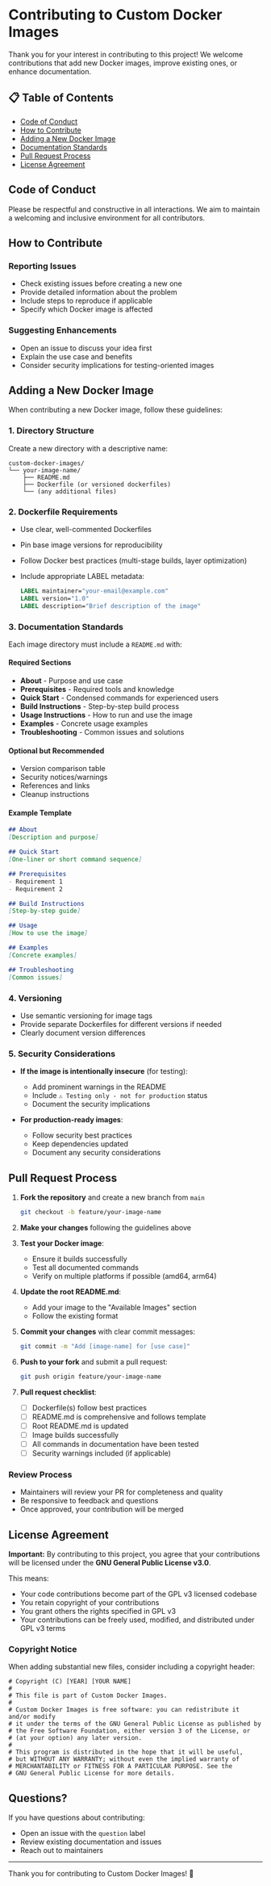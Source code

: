 # Contributing to Custom Docker Images

Thank you for your interest in contributing to this project! We welcome contributions that add new Docker images, improve existing ones, or enhance documentation.

## 📋 Table of Contents

- [Code of Conduct](#code-of-conduct)
- [How to Contribute](#how-to-contribute)
- [Adding a New Docker Image](#adding-a-new-docker-image)
- [Documentation Standards](#documentation-standards)
- [Pull Request Process](#pull-request-process)
- [License Agreement](#license-agreement)

## Code of Conduct

Please be respectful and constructive in all interactions. We aim to maintain a welcoming and inclusive environment for all contributors.

## How to Contribute

### Reporting Issues

- Check existing issues before creating a new one
- Provide detailed information about the problem
- Include steps to reproduce if applicable
- Specify which Docker image is affected

### Suggesting Enhancements

- Open an issue to discuss your idea first
- Explain the use case and benefits
- Consider security implications for testing-oriented images

## Adding a New Docker Image

When contributing a new Docker image, follow these guidelines:

### 1. Directory Structure

Create a new directory with a descriptive name:

```
custom-docker-images/
└── your-image-name/
    ├── README.md
    ├── Dockerfile (or versioned dockerfiles)
    └── (any additional files)
```

### 2. Dockerfile Requirements

- Use clear, well-commented Dockerfiles
- Pin base image versions for reproducibility
- Follow Docker best practices (multi-stage builds, layer optimization)
- Include appropriate LABEL metadata:

  ```dockerfile
  LABEL maintainer="your-email@example.com"
  LABEL version="1.0"
  LABEL description="Brief description of the image"
  ```

### 3. Documentation Standards

Each image directory must include a `README.md` with:

#### Required Sections

- **About** - Purpose and use case
- **Prerequisites** - Required tools and knowledge
- **Quick Start** - Condensed commands for experienced users
- **Build Instructions** - Step-by-step build process
- **Usage Instructions** - How to run and use the image
- **Examples** - Concrete usage examples
- **Troubleshooting** - Common issues and solutions

#### Optional but Recommended

- Version comparison table
- Security notices/warnings
- References and links
- Cleanup instructions

#### Example Template

```markdown
## About
[Description and purpose]

## Quick Start
[One-liner or short command sequence]

## Prerequisites
- Requirement 1
- Requirement 2

## Build Instructions
[Step-by-step guide]

## Usage
[How to use the image]

## Examples
[Concrete examples]

## Troubleshooting
[Common issues]
```

### 4. Versioning

- Use semantic versioning for image tags
- Provide separate Dockerfiles for different versions if needed
- Clearly document version differences

### 5. Security Considerations

- **If the image is intentionally insecure** (for testing):
  - Add prominent warnings in the README
  - Include `⚠️ Testing only - not for production` status
  - Document the security implications
  
- **For production-ready images**:
  - Follow security best practices
  - Keep dependencies updated
  - Document any security considerations

## Pull Request Process

1. **Fork the repository** and create a new branch from `main`

   ```bash
   git checkout -b feature/your-image-name
   ```

2. **Make your changes** following the guidelines above

3. **Test your Docker image**:
   - Ensure it builds successfully
   - Test all documented commands
   - Verify on multiple platforms if possible (amd64, arm64)

4. **Update the root README.md**:
   - Add your image to the "Available Images" section
   - Follow the existing format

5. **Commit your changes** with clear commit messages:

   ```bash
   git commit -m "Add [image-name] for [use case]"
   ```

6. **Push to your fork** and submit a pull request:

   ```bash
   git push origin feature/your-image-name
   ```

7. **Pull request checklist**:
   - [ ] Dockerfile(s) follow best practices
   - [ ] README.md is comprehensive and follows template
   - [ ] Root README.md is updated
   - [ ] Image builds successfully
   - [ ] All commands in documentation have been tested
   - [ ] Security warnings included (if applicable)

### Review Process

- Maintainers will review your PR for completeness and quality
- Be responsive to feedback and questions
- Once approved, your contribution will be merged

## License Agreement

**Important:** By contributing to this project, you agree that your contributions will be licensed under the **GNU General Public License v3.0**.

This means:

- Your code contributions become part of the GPL v3 licensed codebase
- You retain copyright of your contributions
- You grant others the rights specified in GPL v3
- Your contributions can be freely used, modified, and distributed under GPL v3 terms

### Copyright Notice

When adding substantial new files, consider including a copyright header:

```
# Copyright (C) [YEAR] [YOUR NAME]
#
# This file is part of Custom Docker Images.
#
# Custom Docker Images is free software: you can redistribute it and/or modify
# it under the terms of the GNU General Public License as published by
# the Free Software Foundation, either version 3 of the License, or
# (at your option) any later version.
#
# This program is distributed in the hope that it will be useful,
# but WITHOUT ANY WARRANTY; without even the implied warranty of
# MERCHANTABILITY or FITNESS FOR A PARTICULAR PURPOSE. See the
# GNU General Public License for more details.
```

## Questions?

If you have questions about contributing:

- Open an issue with the `question` label
- Review existing documentation and issues
- Reach out to maintainers

---

Thank you for contributing to Custom Docker Images! 🎉
